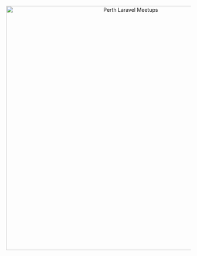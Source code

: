<p align="center">
  <a href="https://laravelperth.au" target="_blank">
    <picture>
      <source media="(prefers-color-scheme: dark)" srcset="https://raw.githubusercontent.com/laravelperth/perth-laravel-meetups/HEAD/.github/logo-dark.png">
      <source media="(prefers-color-scheme: light)" srcset="https://raw.githubusercontent.com/laravelperth/perth-laravel-meetups/HEAD/.github/logo-light.png">
      <img alt="Perth Laravel Meetups" src="https://raw.githubusercontent.com/laravelperth/perth-laravel-meetups/HEAD/.github/logo-dark.png" width="664" style="max-width: 100%;">
    </picture>
  </a>
</p>
